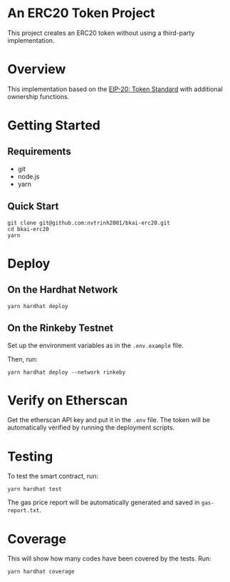# An ERC20 Token Project

This project creates an ERC20 token without using a third-party implementation.

# Overview

This implementation based on the [EIP-20: Token Standard](https://eips.ethereum.org/EIPS/eip-20) with additional ownership functions.

# Getting Started

## Requirements

- git
- node.js
- yarn

## Quick Start

```
git clone git@github.com:nvtrinh2001/bkai-erc20.git
cd bkai-erc20
yarn
```

# Deploy

## On the Hardhat Network

`yarn hardhat deploy`

## On the Rinkeby Testnet

Set up the environment variables as in the `.env.example` file.

Then, run:

`yarn hardhat deploy --network rinkeby`

# Verify on Etherscan

Get the etherscan API key and put it in the `.env` file. The token will be automatically verified by running the deployment scripts.

# Testing

To test the smart contract, run:

`yarn hardhat test`

The gas price report will be automatically generated and saved in `gas-report.txt`.

# Coverage

This will show how many codes have been covered by the tests. Run:

`yarn hardhat coverage`
